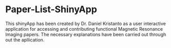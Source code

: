 # Paper-List-ShinyApp

This shinyApp has been created by Dr. Daniel Kristanto as a user interactive application for accessing and contributing functional Magnetic Resonance Imaging papers. 
The necessary explanations have been carried out through out the apllication.
